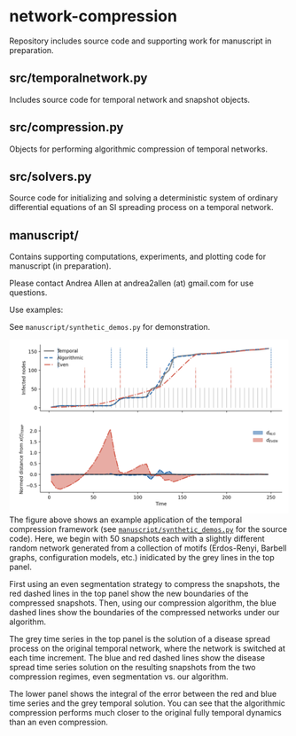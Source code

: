 # network-compression

Repository includes source code and supporting work for manuscript in preparation.

## src/temporalnetwork.py
Includes source code for temporal network and snapshot objects.

## src/compression.py
Objects for performing algorithmic compression of temporal networks.

## src/solvers.py
Source code for initializing and solving a deterministic system
of ordinary differential equations of an SI spreading process on
a temporal network.

## manuscript/
Contains supporting computations, experiments, and plotting code
for manuscript (in preparation).

Please contact Andrea Allen at andrea2allen (at) gmail.com for use questions.

Use examples: 

See `manuscript/synthetic_demos.py` for demonstration.

![Figure 1](./manuscript/readme_fig1.png)
The figure above shows an example application of the temporal compression framework
(see [`manuscript/synthetic_demos.py`](./manuscript/synthetic_demos.py) for the source code).
Here, we begin with 50 snapshots each with a slightly different random network
generated from a collection of motifs (Erdos-Renyi, Barbell graphs, configuration models, etc.)
inidicated by the grey lines in the top panel.

First using an even segmentation strategy to compress the snapshots, the red dashed lines
in the top panel show the new boundaries of the compressed snapshots. Then, using
our compression algorithm, the blue dashed lines show the boundaries of the compressed
networks under our algorithm.

The grey time series in the top panel is the solution of a disease spread process
on the original temporal network, where the network is switched at each time increment.
The blue and red dashed lines show the disease spread time series solution on the resulting
snapshots from the two compression regimes, even segmentation vs. our algorithm.

The lower panel shows the integral of the error between the red and blue time series and the
grey temporal solution. You can see that the algorithmic compression performs
much closer to the original fully temporal dynamics than an even compression.